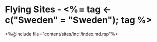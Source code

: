 # Flying Sites - <%= tag <- c("Sweden" = "Sweden"); tag %>

<%@include file="content/sites/incl/index.md.rsp"%>
